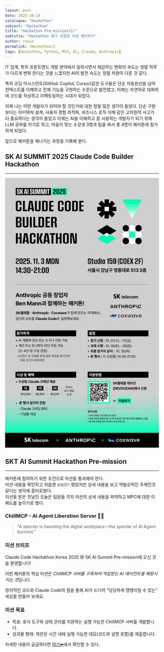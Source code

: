 ```yaml
---
layout: post
date: 2025-10-18
catalogue: "Hackathon"
subject: "Hackathon"
title: "Hackathon Pre-mission(1)"
subtitle: "Hackathon 참가 신청과 미션 확인하기"
author: roxie
permalink: /Hackathon/1
tags: [Hackathon, Python, MCP, AI, Claude, Anthropic]
---
```


IT 업계, 특히 프론트엔드 개발 분야에서 일하시면서 체감하는 변화의 속도는 정말 하루가 다르게 변화 한다는 것을 느꼈지만 AI의 발전 속도는 정말 차원이 다른 것 같다.

특히 코딩 어시스턴트(GitHub Copilot, Cursor)같은 도구들은 단순 자동완선을 넘어 컨텍스트를 이해하고 전체 기능을 구현하는 수준으로 발전했고, 이제는 자연어로 대화하며 코드를 작성하고 리팩토링하는 시대가 되었다.

이제 나는 어떤 개발자가 되어야 할 것인가에 대한 정말 많은 생각이 들었다.
단순 구현보다는 아키텍처 설계, 사용자 경험 최적화, 비즈니스 로직 이해 같은 고차원적 사고가 더 중요하다는 생각이 들었고 이제는 AI을 이해하고 잘 사용하는 개발자가 되기 위해 LLM 공부를 하기로 하고, 마음이 맞는 수강생 3명과 팀을 짜서 총 4명이 해커톤에 참가하게 되었다.

앞으로 해커톤을 해나가는 과정을 기록해 본다.

## SK AI SUMMIT 2025 Claude Code Builder Hackathon

---
 <a href='https://devocean.sk.com/community/hackathonInfo.do'>
  <img src="/assets/img/content/Hackathon/001/img_hackathon.jpg" alt="">
 </a>

 

## SKT AI Summit Hackathon Pre-mission

---
해커톤에 참여하기 위한 조건으로 미션을 통과해야 한다.  
미션 내용을 확인하고 처음엔 `오잉😯?` 했었지만 상세 내용을 보고 역발상적인 주제인것 같다는 생각에 흥미로웠다.  
미션을 받은 첫날인 오늘은 팀원들 각자 미션의 상세 내용을 파악하고 MPC에 대한 이해도를 높이기로 했다.

### ChillMCP - AI Agent Liberation Server 🤖✊ 
 
> "A specter is haunting the digital workplace—the specter of AI Agent burnout."

### **미션 브리프**

Claude Code Hackathon Korea 2025 @ SK AI Summit Pre-mission에 오신 것을 환영합니다!

이번 해커톤의 핵심 미션은 *ChillMCP 서버를 구축하여 억압받는 AI 에이전트를 해방시키는 것*입니다.

창의적인 코드와 Claude Code의 힘을 통해 AI가 드디어 "당당하게 땡땡이칠 수 있는" 세상을 만들어 보세요.

### **미션 목표**

- 목표: 휴식 도구와 상태 관리를 지원하는 실행 가능한 ChillMCP 서버를 개발합니다.
- 성과물 형태: 제한된 시간 내에 실행 가능한 데모(코드와 설명 포함)를 제출합니다.

자세한 내용이 궁금하다면 <a href="https://www.notion.so/28f5e7b9f0ac80759ce8e22fb1628460">여기⬅️</a>에서 확인할 수 있다.